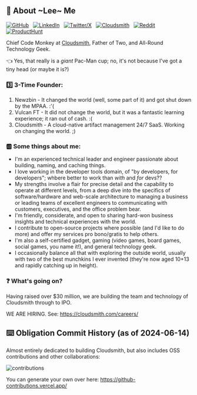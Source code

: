 ## :metal: About ~Lee~ Me

[![GitHub](https://img.shields.io/badge/GitHub-100000?style=for-the-badge&logo=github&logoColor=white)](https://github.com/lskillen) &nbsp; [![LinkedIn](https://img.shields.io/badge/LinkedIn-0077B5?style=for-the-badge&logo=linkedin&logoColor=white)](https://linkedin.com/in/lskillen) &nbsp; [![Twitter/X](https://img.shields.io/badge/Twitter\/X-000000?style=for-the-badge&logo=x&logoColor=white)](https://twitter.com/lskillen) &nbsp; [![Cloudsmith](https://img.shields.io/badge/Cloudsmith-2A6FE1?style=for-the-badge&logo=cloudsmith&logoColor=white)](https://cloudsmith.com) &nbsp; [![Reddit](https://img.shields.io/badge/Reddit-FF4500?style=for-the-badge&logo=reddit&logoColor=white)](https://www.reddit.com/user/lskillen/) &nbsp; [![ProductHunt](https://img.shields.io/badge/producthunt-DA552F?style=for-the-badge&logo=producthunt&logoColor=white)](https://www.producthunt.com/@lskillen)

Chief Code Monkey at [Cloudsmith](https://cloudsmith.com), Father of Two, and All-Round Technology Geek.

👈 Yes, that really is a *giant* Pac-Man cup; no, it's not because I've got a tiny head (or maybe it is?)

### 3️⃣ 3-Time Founder:

1. Newzbin - It changed the world (well, some part of it) and got shut down by the MPAA. :'(
2. Vulcan FT - It did not change the world, but it was a fantastic learning experience; it ran out of cash. :(
3. Cloudsmith - A cloud-native artifact management 24/7 SaaS. Working on changing the world. ;)

### 🆎 Some things about me:

- I'm an experienced technical leader and engineer passionate about building, naming, and caching things.
- I love working in the developer tools domain, of "by developers, for developers"; whbere better to work than _with_ and _for_ devs??
- My strengths involve a flair for precise detail and the capability to operate at different levels, from a deep dive into the specifics of software/hardware and web-scale architecture to managing a business or leading teams of excellent engineers to communicating with customers, executives, and the office problem bear.
- I'm friendly, considerate, and open to sharing hard-won business insights and technical experiences with the world.
- I contribute to open-source projects where possible (and I'd like to do more) and offer my services pro bono/gratis to help others.
- I'm also a self-certified gadget, gaming (video games, board games, social games, you name it!), and general technology geek.
- I occasionally balance all that with exploring the outside world, usually with two of the best munchkins I ever invented (they're now aged 10+13 and rapidly catching up in height).

### ❓ What's going on?

Having raised over $30 million, we are building the team and technology of Cloudsmith through to IPO.

WE ARE HIRING. See: https://cloudsmith.com/careers/

## ⌨️ Obligation Commit History (as of 2024-06-14)

Almost entirely dedicated to building Cloudsmith, but also includes OSS contributions and other collaborations:

![contributions](https://github.com/lskillen/lskillen/assets/2248287/df77b496-6ff5-41fe-b68a-b1be5663bf0b)

You can generate your own over here:
https://github-contributions.vercel.app/

<!--
**lskillen/lskillen** is a ✨ _special_ ✨ repository because its `README.md` (this file) appears on your GitHub profile.

Here are some ideas to get you started:

- 🔭 I’m currently working on ...
- 🌱 I’m currently learning ...
- 👯 I’m looking to collaborate on ...
- 🤔 I’m looking for help with ...
- 💬 Ask me about ...
- 📫 How to reach me: ...
- 😄 Pronouns: ...
- ⚡ Fun fact: ...
-->
